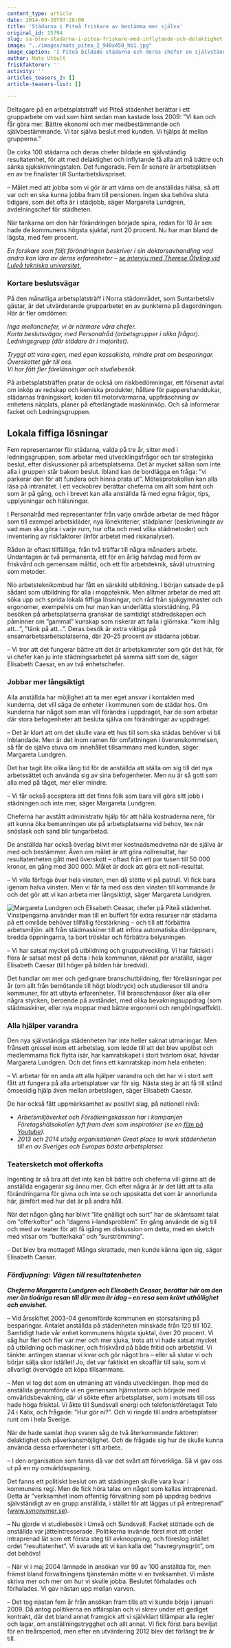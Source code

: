 ```yaml
---
content_type: article
date: 2014-09-30T07:28:00
title: 'Städarna i Piteå friskare av bestämma mer själva'
original_id: 15794
slug: sa-blev-stadarna-i-pitea-friskare-med-inflytande-och-delaktighet
image: "../images/mats_pitea_2_940x450_hb1.jpg"
image_caption: 'I Piteå bildade städarna och deras chefer en självständig resultatenhet, för att med delaktighet och inflytande få alla att må bättre och sänka sjukskrivningstalen. Fem år senare är arbetsplatsen en av tre finalister till Suntarbetslivspriset.'
author: Mats Utbult
friskfaktorer: ''
activity: ''
articles_teasers_2: []
article-teasers-list: []

---
```


Deltagare på en arbetsplatsträff vid Piteå städenhet berättar i ett grupparbete om vad som hänt sedan man kastade loss 2009: ”Vi kan och får göra mer. Bättre ekonomi och mer medbestämmande och självbestämmande. Vi tar själva beslut med kunden. Vi hjälps åt mellan grupperna.”

De cirka 100 städarna och deras chefer bildade en självständig resultatenhet, för att med delaktighet och inflytande få alla att må bättre och sänka sjukskrivningstalen. Det fungerade. Fem år senare är arbetsplatsen en av tre finalister till Suntarbetslivspriset.

– Målet med att jobba som vi gör är att värna om de anställdas hälsa, så att var och en ska kunna jobba fram till pensionen. Ingen ska behöva sluta tidigare, som det ofta är i städjobb, säger Margareta Lundgren, avdelningschef för städheten.

När tankarna om den här förändringen började spira, redan för 10 år sen hade de kommunens högsta sjuktal, runt 20 procent. Nu har man bland de lägsta, med fem procent.

_En forskare som följt förändringen beskriver i sin doktorsavhandling vad andra kan lära av deras erfarenheter – [se intervju med Therese Öhrling vid Luleå tekniska universitet.](https://www.suntarbetsliv.se/forskning/ledarskap-och-organisation/tre-arbetsmiljorad-fran-forskaren--som-doktorerat-pa-stadares-jobb/)_

### Kortare beslutsvägar

På den månatliga arbetsplatsträff i Norra städområdet, som Suntarbetsliv gästar, är det utvärderande grupparbetet en av punkterna på dagordningen. Här är fler omdömen:

_Inga mellanchefer, vi är närmare våra chefer._    
_Korta beslutsvägar, med Personalråd (arbetsgrupper i olika frågor)._  
_Ledningsgrupp (där städare är i majoritet)._

_Tryggt att vara egen, med egen kassakista, mindre prat om besparingar._   
_Överskottet går till oss._  
_Vi har fått fler föreläsningar och studiebesök._

På arbetsplatsträffen pratar de också om riskbedömningar, ett försenat avtal om inköp av redskap och kemiska produkter, hållare för pappershanddukar, städarnas träningskort, koden till motorvärmarna, uppfräschning av enhetens nätplats, planer på efterlängtade maskininköp. Och så informerar facket och Ledningsgruppen.

Lokala fiffiga lösningar
------------------------

Fem representanter för städarna, valda på tre år, sitter med i ledningsgruppen, som arbetar med utvecklingsfrågor och tar strategiska beslut, efter diskussioner på arbetsplatserna. Det är mycket sällan som inte alla i gruppen står bakom beslut. Ibland kan de bordlägga en fråga: ”vi parkerar den för att fundera och hinna prata ut”. Mötesprotokollen kan alla läsa på intranätet. I ett veckobrev berättar cheferna om allt som hänt och som är på gång, och i brevet kan alla anställda få med egna frågor, tips, upplysningar och hälsningar.

I Personalråd med representanter från varje område arbetar de med frågor som till exempel arbetskläder, nya lönekriterier, städplaner (beskrivningar av vad man ska göra i varje rum, hur ofta och med vilka städmetoder) och inventering av riskfaktorer (inför arbetet med riskanalyser).

Råden är oftast tillfälliga, från två träffar till några månaders arbete. Undantagen är två permanenta, ett för en årlig halvdag med form av friskvård och gemensam måltid, och ett för arbetsteknik, såväl utrustning som metoder.

Nio arbetsteknikombud har fått en särskild utbildning. I början satsade de på sådant som utbildning för alla i moppteknik. Men alltmer arbetar de med att söka upp och sprida lokala fiffiga lösningar, och råd från sjukgymnaster och ergonomer, exempelvis om hur man kan underlätta storstädning. På besöken på arbetsplatserna granskar de samtidigt städredskapen och påminner om ”gammal” kunskap som riskerar att falla i glömska: ”kom ihåg att…”, ”tänk på att…”. Deras besök är extra viktiga på ensamarbetsarbetsplatserna, där 20–25 procent av städarna jobbar.

– Vi tror att det fungerar bättre att det är arbetskamrater som gör det här, för vi chefer kan ju inte städningsarbetet på samma sätt som de, säger Elisabeth Caesar, en av två enhetschefer.

### Jobbar mer långsiktigt

Alla anställda har möjlighet att ta mer eget ansvar i kontakten med kunderna, det vill säga de enheter i kommunen som de städar hos. Om kunderna har något som man vill förändra i uppdraget, har de som arbetar där stora befogenheter att besluta själva om förändringar av uppdraget.

– Det är klart att om det skulle vara ett hus till som ska städas behöver vi bli inblandade. Men är det inom ramen för omfattningen i överenskommelsen, så får de själva stuva om innehållet tillsammans med kunden, säger Margareta Lundgren.

Det har tagit lite olika lång tid för de anställda att ställa om sig till det nya arbetssättet och använda sig av sina befogenheter. Men nu är så gott som alla med på tåget, mer eller mindre.

– Vi får också acceptera att det finns folk som bara vill göra sitt jobb i städningen och inte mer, säger Margareta Lundgren.

Cheferna har avstått administrativ hjälp för att hålla kostnaderna nere, för att kunna öka bemanningen ute på arbetsplatserna vid behov, tex när snöslask och sand blir tungarbetad.

De anställda har också överlag blivit mer kostnadsmedvetna när de själva är med och bestämmer. Även om målet är att göra nollresultat, har resultatenheten gått med överskott – oftast från ett par tusen till 50 000 kronor, en gång med 300 000. Målet är dock att göra ett noll-resultat.

– Vi ville förfoga över hela vinsten, men då stötte vi på patrull. Vi fick bara igenom halva vinsten. Men vi får ta med oss den vinsten till kommande år och det gör att vi kan arbeta mer långsiktigt, säger Margareta Lundgren.

![Margareta Lundgren och Elisabeth Ceasar, chefer på Piteå städenhet.](https://www.suntarbetsliv.se/wp-content/uploads/2014/09/mats_pitea_ceasarlundgren_161x205_ab-1.jpg "Margareta Lundgren och Elisabeth Ceasar, chefer på Piteå städenhet.")Vinstpengarna använder man till en buffert för extra resurser när städarna på ett område behöver tillfällig förstärkning – och till att förbättra arbetsmiljön: allt från städmaskiner till att införa automatiska dörröppnare, bredda öppningarna, ta bort trösklar och förbättra belysningen.

– Vi har satsat mycket på utbildning och grupputveckling. Vi har faktiskt i flera år satsat mest på detta i hela kommunen, räknat per anställd, säger Elisabeth Caesar (till höger på bilden här bredvid).

Det handlar om mer och gedignare branschutbildning, fler föreläsningar per år (om allt från bemötande till högt blodtryck) och studieresor till andra kommuner, för att utbyta erfarenheter. Till branschmässor åker alla eller några stycken, beroende på avståndet, med olika bevakningsuppdrag (som städmaskiner, eller nya moppar med bättre ergonomi och rengöringseffekt).

### Alla hjälper varandra

Den nya självständiga städenheten har inte heller saknat utmaningar. Men frånsett gnissel inom ett arbetslag, som ledde till att det blev upplöst och medlemmarna fick flytta isär, har kamratskapet i stort tvärtom ökat, hävdar Margareta Lundgren. Och det finns ett kamratskap inom hela enheten:

– Vi arbetar för en anda att alla hjälper varandra och det har vi i stort sett fått att fungera på alla arbetsplatser var för sig. Nästa steg är att få till stånd ömsesidig hjälp även mellan arbetslagen, säger Elisabeth Caesar.

De har också fått uppmärksamhet av positivt slag, på nationell nivå:

*   _Arbetsmiljöverket och Försäkringskassan har i kampanjen Företagshälsokollen lyft fram dem som inspiratörer (se en [film på Youtube](https://www.youtube.com/watch?v=-lDj_MHXn_o))._
*   _2013 och 2014 utsåg organisationen Great place to work städenheten till en av Sveriges och Europas bästa arbetsplatser._

### Teatersketch mot offerkofta

Ingenting är så bra att det inte kan bli bättre och cheferna vill gärna att de anställda engagerar sig ännu mer. Och efter några år är det lätt att ta alla förändringarna för givna och inte se och uppskatta det som är annorlunda här, jämfört med hur det är på andra håll.

När det någon gång har blivit ”lite gnälligt och surt” har de skämtsamt talat om ”offerkoftor” och ”dagens i–landsproblem”. En gång använde de sig till och med av teater för att få igång en diskussion om detta, med en sketch med vitsar om ”butterkaka” och ”surströmming”.

– Det blev bra mottaget! Många skrattade, men kunde känna igen sig, säger Elisabeth Caesar.

### _**Fördjupning: Vägen till resultatenheten**_

_**Cheferna Margareta Lundgren och Elisabeth Ceasar, berättar här om den mer än tioåriga resan till där man är idag – en resa som krävt uthållighet och envishet.**_

– Vid årsskiftet 2003-04 genomförde kommunen en storsatsning på besparingar. Antalet anställda på städenheten minskade från 120 till 102. Samtidigt hade vår enhet kommunens högsta sjuktal, över 20 procent. Vi såg hur fler och fler var mer och mer sjuka, trots att vi hade satsat mycket på utbildning och maskiner, och friskvård på både fritid och arbetstid. Vi tänkte: antingen stannar vi kvar och gör något bra – eller så slutar vi och börjar sälja skor istället! Jo, det var faktiskt en skoaffär till salu, som vi allvarligt övervägde att köpa tillsammans.

– Men vi tog det som en utmaning att vända utvecklingen. Ihop med de anställda genomförde vi en gemensam hjärnstorm och började med omvärldsbevakning, där vi sökte efter arbetsplatser, som i motsats till oss hade höga frisktal. Vi åkte till Sundsvall energi och telefonistföretaget Tele 24 i Kalix, och frågade: ”Hur gör ni?”. Och vi ringde till andra arbetsplatser runt om i hela Sverige.

När de hade samlat ihop svaren såg de två återkommande faktorer: delaktighet och påverkansmöjlighet. Och de frågade sig hur de skulle kunna använda dessa erfarenheter i sitt arbete.

– I den organisation som fanns då var det svårt att förverkliga. Så vi gav oss ut på en ny omvärldsspaning.

Det fanns ett politiskt beslut om att städningen skulle vara kvar i kommunens regi. Men de fick höra talas om något som kallas intraprenad. Detta är ”verksamhet inom offentlig förvaltning som på uppdrag bedrivs självständigt av en grupp anställda, i stället för att läggas ut på entreprenad” (www.synonymer.se).

– Nu gjorde vi studiebesök i Umeå och Sundsvall. Facket stöttade och de anställda var jätteintresserade. Politikerna invände först mot att ordet intraprenad lät som ett första steg till avknoppning, och föreslog istället ordet ”resultatenhet”. Vi svarade att vi kan kalla det ”havregrynsgröt”, om det behövs!

– När vi i maj 2004 lämnade in ansökan var 99 av 100 anställda för, men främst bland förvaltningens tjänstemän mötte vi en tveksamhet. Vi måste skriva mer och mer om hur vi skulle jobba. Beslutet förhalades och förhalades. Vi gav nästan upp mellan varven.

– Det tog nästan fem år från ansökan fram tills att vi kunde börja i januari 2009. Då antog politikerna en affärsplan och vi skrev under ett gediget kontrakt, där det bland annat framgick att vi självklart tillämpar alla regler och lagar, om anställningstrygghet och allt annat. Vi fick först bara beviljat för en treårsperiod, men efter en utvärdering 2012 blev det förlängt tre år till.

